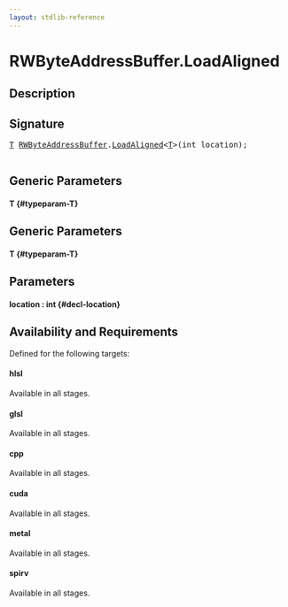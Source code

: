 ```yaml
---
layout: stdlib-reference
---
```


# RWByteAddressBuffer\.LoadAligned

## Description





## Signature 

<pre>
<a href="/stdlib-reference/types/RWByteAddressBuffer/LoadAligned#typeparam-T" class="code_type">T</a> <a href="/stdlib-reference/types/RWByteAddressBuffer/index" class="code_type">RWByteAddressBuffer</a>.<a href="/stdlib-reference/types/RWByteAddressBuffer/LoadAligned">LoadAligned</a>&lt;<a href="/stdlib-reference/types/RWByteAddressBuffer/LoadAligned#typeparam-T" class="code_type">T</a>&gt;(int <span class='code_param'>location</span>);

</pre>

## Generic Parameters

#### T {#typeparam-T}

## Generic Parameters

#### T {#typeparam-T}

## Parameters

#### location  : int {#decl-location}

## Availability and Requirements

Defined for the following targets:

#### hlsl
Available in all stages.

#### glsl
Available in all stages.

#### cpp
Available in all stages.

#### cuda
Available in all stages.

#### metal
Available in all stages.

#### spirv
Available in all stages.



